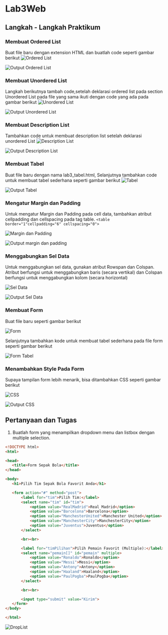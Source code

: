 # Lab3Web

## Langkah - Langkah Praktikum

### Membuat Ordered List
Buat file baru dengan extension HTML dan buatlah code seperti gambar berikut
![Ordered List](Screenshot/Orderedlist.png)

![Output Ordered List](Screenshot/OutputOrderedlist.png)

### Membuat Unordered List
Langkah berikutnya tambah code,setelah deklarasi ordered list pada section Unordered List pada file yang sama ikuti dengan code yang ada pada gambar berikut
![Unordered List](Screenshot/Unorderedlist.png)

![Output Unordered List](Screenshot/OutputUnorderedlist.png)

### Membuat Description List
Tambahkan code untuk membuat description list setelah deklarasi unordered List
![Description List](Screenshot/Descriptionlist.png)

![Output Description List](Screenshot/OutputDescription.png)

### Membuat Tabel
Buat file baru dengan nama lab3_tabel.html, Selanjutnya tambahkan code untuk membuat tabel sederhana seperti gambar berikut
![Tabel](Screenshot/Tabel.png)

![Output Tabel](Screenshot/OutputTabel.png)

### Mengatur Margin dan Padding
Untuk mengatur Margin dan Padding pada cell data, tambahkan atribut cellpadding dan cellspacing pada tag table. `<table border="1"cellpadding="6" cellspacing="0">`

![Margin dan Padding](Screenshot/Margin%20dan%20Padding.png)

![Output margin dan padding](Screenshot/OutputMargindanPadding.png)

### Menggabungkan Sel Data
Untuk menggabungkan sel data, gunakan atribut Rowspan dan Colspan. Atribut berfungsi untuk menggabungkan baris (secara vertikal) dan Colspan berfungsi untuk menggabungkan kolom (secara horizontal)

![Sel Data](Screenshot/SelData.png)

![Output Sel Data](Screenshot/OutputSelData.png)

### Membuat Form
Buat file baru seperti gambar berikut

![Form](Screenshot/Form.png)

Selanjutnya tambahkan kode untuk membuat tabel sederhana pada file form seperti gambar berikut

![Form Tabel](Screenshot/OutputForm.png)

### Menambahkan Style Pada Form
Supaya tampilan form lebih menarik, bisa ditambahkan CSS seperti gambar berikut

![CSS](Screenshot/Style.png)

![Output CSS](Screenshot/OutputStyle.png)

## Pertanyaan dan Tugas

1. Buatlah form yang menampilkan dropdown menu dan listbox dengan multiple selection.

 ```html
 <!DOCTYPE html>
<html>

<head>
    <title>Form Sepak Bola</title>
</head>

<body>
    <h1>Pilih Tim Sepak Bola Favorit Anda</h1>

    <form action="#" method="post">
        <label for="tim">Pilih Tim:</label>
        <select name="tim" id="tim">
            <option value="RealMadrid">Real Madrid</option>
            <option value="Barcelona">Barcelona</option>
            <option value="ManchesterUnited">Manchester United</option>
            <option value="ManchesterCity">ManchesterCity</option>
            <option value="Juventus">Juventus</option>
        </select>

        <br><br>

        <label for="timPilihan">Pilih Pemain Favorit (Multiple):</label>
        <select name="pemain[]" id="pemain" multiple>
            <option value="Ronaldo">Ronaldo</option>
            <option value="Messi">Messi</option>
            <option value="Antony">Antony</option>
            <option value="Haaland">Haaland</option>
            <option value="PaulPogba">PaulPogba</option>
        </select>

        <br><br>

        <input type="submit" value="Kirim">
    </form>
</body>

</html>
```

![DropList](Screenshot/OutputDropList.png)
